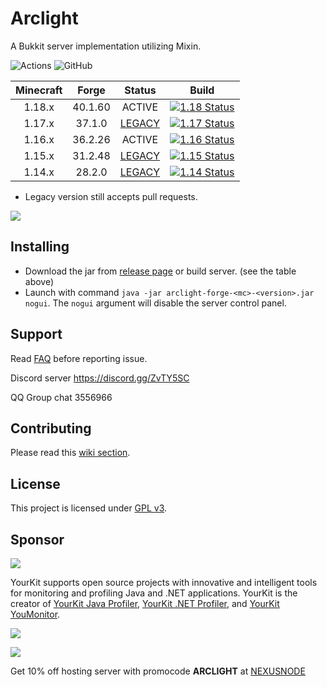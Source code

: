 # Arclight

A Bukkit server implementation utilizing Mixin.

![Actions](https://img.shields.io/github/workflow/status/IzzelAliz/Arclight/Java%20CI%20with%20Gradle?style=flat-square)  ![GitHub](https://img.shields.io/github/license/IzzelAliz/Arclight?style=flat-square)

| Minecraft |  Forge  | Status | Build |
| :----: |:-------:| :---: | :---: |
| 1.18.x | 40.1.60 | ACTIVE | [![1.18 Status](https://img.shields.io/appveyor/build/IzzelAliz/arclight-18?style=flat-square)](https://ci.appveyor.com/project/IzzelAliz/arclight-18) |
| 1.17.x | 37.1.0  | [LEGACY](https://github.com/IzzelAliz/Arclight/releases/tag/1.17/1.0.2) | [![1.17 Status](https://img.shields.io/appveyor/build/IzzelAliz/arclight-17?style=flat-square)](https://ci.appveyor.com/project/IzzelAliz/arclight-17) |
| 1.16.x | 36.2.26 | ACTIVE | [![1.16 Status](https://img.shields.io/appveyor/build/IzzelAliz/arclight-16?style=flat-square)](https://ci.appveyor.com/project/IzzelAliz/arclight-16) |
| 1.15.x | 31.2.48 | [LEGACY](https://github.com/IzzelAliz/Arclight/releases/tag/1.15/1.0.19) | [![1.15 Status](https://img.shields.io/appveyor/build/IzzelAliz/arclight-15?style=flat-square)](https://ci.appveyor.com/project/IzzelAliz/arclight-15) |
| 1.14.x | 28.2.0  | [LEGACY](https://github.com/IzzelAliz/Arclight/releases/tag/1.0.6) | [![1.14 Status](https://img.shields.io/appveyor/build/IzzelAliz/arclight?style=flat-square)](https://ci.appveyor.com/project/IzzelAliz/arclight) |

* Legacy version still accepts pull requests.

![](.github/arclightlogo.jpg)

## Installing

* Download the jar from [release page](https://github.com/IzzelAliz/Arclight/releases) or build server. (see the table
  above)
* Launch with command `java -jar arclight-forge-<mc>-<version>.jar nogui`. The `nogui` argument will disable the server control panel.

## Support

Read [FAQ](https://github.com/IzzelAliz/Arclight/wiki/FAQ) before reporting issue.

Discord server https://discord.gg/ZvTY5SC

QQ Group chat 3556966

## Contributing

Please read this [wiki section](https://github.com/IzzelAliz/Arclight/wiki/Contributing).

## License

This project is licensed under [GPL v3](LICENSE).

## Sponsor

[![](https://www.yourkit.com/images/yklogo.png)](https://www.yourkit.com)

YourKit supports open source projects with innovative and intelligent tools for monitoring and profiling Java and .NET
applications. YourKit is the creator of <a href="https://www.yourkit.com/java/profiler/">YourKit Java Profiler</a>,
<a href="https://www.yourkit.com/.net/profiler/">YourKit .NET Profiler</a>,
and <a href="https://www.yourkit.com/youmonitor/">YourKit YouMonitor</a>.

[![](.github/jetbrains.png)](https://www.jetbrains.com/?from=Arclight)

[![](.github/nexusnode.gif)](https://nexusnode.com/minecraft.php)

Get 10% off hosting server with promocode **ARCLIGHT** at [NEXUSNODE](https://nexusnode.com/minecraft.php)
